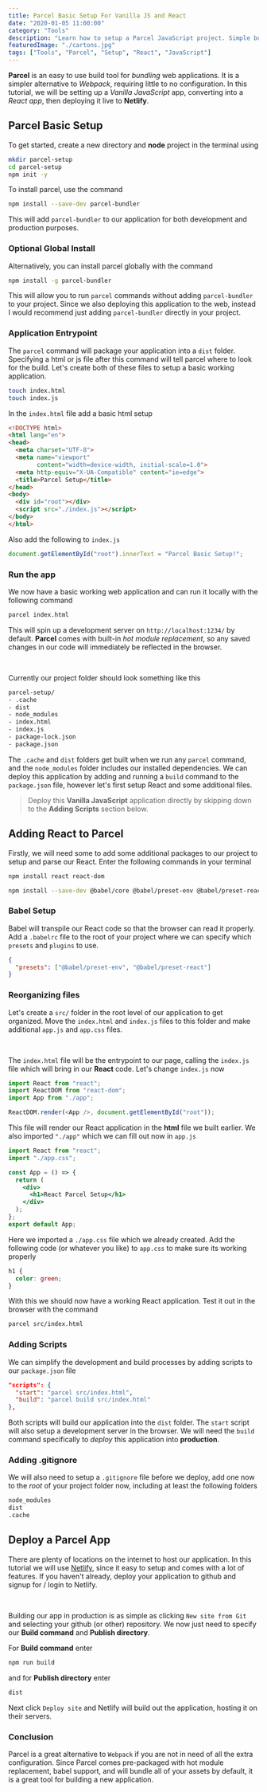 ```yaml
---
title: Parcel Basic Setup For Vanilla JS and React
date: "2020-01-05 11:00:00"
category: "Tools"
description: "Learn how to setup a Parcel JavaScript project. Simple build tool for React and Vanilla applications."
featuredImage: "./cartons.jpg"
tags: ["Tools", "Parcel", "Setup", "React", "JavaScript"]
---
```


**Parcel** is an easy to use build tool for *bundling* web applications. It is a simpler alternative to *Webpack*, requiring little to no configuration. In this tutorial, we will be setting up a *Vanilla JavaScript* app, converting into a *React app*, then deploying it live to **Netlify**.  

## Parcel Basic Setup

To get started, create a new directory and **node** project in the terminal using

```bash
mkdir parcel-setup
cd parcel-setup
npm init -y
```

To install parcel, use the command

```bash
npm install --save-dev parcel-bundler
```

This will add `parcel-bundler` to our application for both development and production purposes. 

### Optional Global Install

Alternatively, you can install parcel globally with the command

```bash
npm install -g parcel-bundler
```

This will allow you to run `parcel` commands without adding `parcel-bundler` to your project. Since we also deploying this application to the web, instead I would recommend just adding `parcel-bundler` directly in your project.

### Application Entrypoint

The `parcel` command will package your application into a `dist` folder. Specifying a html or js file after this command will tell parcel where to look for the build. Let's create both of these files to setup a basic working application.

```bash
touch index.html
touch index.js
```

In the `index.html` file add a basic html setup

```html
<!DOCTYPE html>
<html lang="en">
<head>
  <meta charset="UTF-8">
  <meta name="viewport" 
        content="width=device-width, initial-scale=1.0">
  <meta http-equiv="X-UA-Compatible" content="ie=edge">
  <title>Parcel Setup</title>
</head>
<body>
  <div id="root"></div>
  <script src="./index.js"></script>
</body>
</html>
```

Also add the following to `index.js` 

```javascript
document.getElementById("root").innerText = "Parcel Basic Setup!";
```

### Run the app

We now have a basic working web application and can run it locally with the following command

```bash
parcel index.html
```

This will spin up a development server on `http://localhost:1234/` by default. **Parcel** comes with built-in *hot module replacement*, so any saved changes in our code will immediately be reflected in the browser.

&nbsp;

Currently our project folder should look something like this

```bash
parcel-setup/
- .cache
- dist
- node_modules
- index.html
- index.js
- package-lock.json
- package.json
```

The `.cache` and `dist` folders get built when we run any `parcel` command, and the `node_modules` folder includes our installed dependencies. We can deploy this application by adding and running a `build` command to the `package.json` file, however let's first setup React and some additional files. 

>  Deploy this **Vanilla JavaScript** application directly by skipping down to the **Adding Scripts** section below.

## Adding React to Parcel

Firstly, we will need some to add some additional packages to our project to setup and parse our React. Enter the following commands in your terminal

```bash
npm install react react-dom
```

```bash
npm install --save-dev @babel/core @babel/preset-env @babel/preset-react
```

### Babel Setup

Babel will transpile our React code so that the browser can read it properly. Add a `.babelrc` file to the root of your project where we can specify which `presets` and `plugins` to use. 

```JSON
{
  "presets": ["@babel/preset-env", "@babel/preset-react"]
}
```

### Reorganizing files

Let's create a `src/` folder in the root level of our application to get organized. Move the `index.html` and `index.js` files to this folder and make additional `app.js` and `app.css` files.

&nbsp;

The `index.html` file will be the entrypoint to our page, calling the `index.js` file which will bring in our **React** code. Let's change `index.js` now

```javascript
import React from "react";
import ReactDOM from "react-dom";
import App from "./app";

ReactDOM.render(<App />, document.getElementById("root"));
```

This file will render our React application in the **html** file we built earlier. We also imported `"./app"` which we can fill out now in `app.js`

```jsx
import React from "react";
import "./app.css";

const App = () => {
  return (
    <div>
      <h1>React Parcel Setup</h1>
    </div>
  );
};
export default App;
```

Here we imported a `./app.css` file which we already created. Add the following code (or whatever you like) to `app.css` to make sure its working properly

```css
h1 {
  color: green;
}
```

With this we should now have a working React application. Test it out in the browser with the command

```bash
parcel src/index.html
```

### Adding Scripts

We can simplify the development and build processes by adding scripts to our `package.json` file

```JSON
"scripts": {
  "start": "parcel src/index.html",
  "build": "parcel build src/index.html"
},
```

Both scripts will build our application into the `dist` folder. The `start` script will also setup a development server in the browser. We will need the `build` command specifically to *deploy* this application into **production**.

### Adding .gitignore

We will also need to setup a `.gitignore` file before we deploy, add one now to the *root* of your project folder now, including at least the following folders

```bash
node_modules
dist
.cache
```

## Deploy a Parcel App

There are plenty of locations on the internet to host our application. In this tutorial we will use [Netlify](https://www.netlify.com/), since it easy to setup and comes with a lot of features. If you haven't already, deploy your application to github and signup for / login to Netlify.

&nbsp;

Building our app in production is as simple as clicking  `New site from Git` and selecting your github (or other) repository. We now just need to specify our **Build command** and **Publish directory**.

For **Build command** enter

```bash
npm run build
```

and for **Publish directory** enter

```bash
dist
```

Next click `Deploy site` and Netlify will build out the application, hosting it on their servers.

### Conclusion

Parcel is a great alternative to `Webpack` if you are not in need of all the extra configuration. Since Parcel comes pre-packaged with hot module replacement, babel support, and will bundle all of your assets by default, it is a great tool for building a new application.
